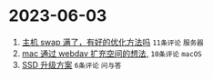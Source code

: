 # 2023-06-03

1. [主机 swap 满了，有好的优化方法吗](https://www.v2ex.com/t/945397) `11条评论` `服务器`
1. [mac 通过 webdav 扩充空间的想法,](https://www.v2ex.com/t/945402) `10条评论` `macOS`
1. [SSD 升级方案](https://www.v2ex.com/t/945398) `6条评论` `问与答`

